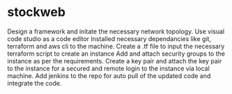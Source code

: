 # stockweb
Design a framework and initate the necessary network topology.
Use visual code studio as a code editor 
Installed necessary dependancies like git, terraform and aws cli to the machine.
Create a .tf file to input the necessary terraform script to create an instance
Add and attach security groups to the instance as per the requirements.
Create a key pair and attach the key pair to the instance for a secured and remote login to the instance via local machine.
Add jenkins to the repo for auto pull of the updated code and integrate the code.

